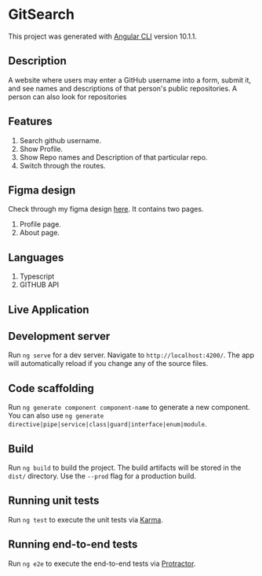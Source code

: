 # GitSearch

This project was generated with [Angular CLI](https://github.com/angular/angular-cli) version 10.1.1.

## Description

A website where users may enter a GitHub username into a form, submit it, and see names and descriptions of that person's public repositories. A person can also look for repositories

## Features

1. Search github username.
2. Show Profile.
3. Show Repo names and Description of that particular repo.
4. Switch through the routes.

## Figma design

 Check through my figma design [here](https://www.figma.com/file/y50uLOmcPhnQA1Cw33diOX/GithubSearch?node-id=0%3A1). It contains two pages.
 1. Profile page.
 2. About page.

## Languages

1. Typescript
2. GITHUB API

## Live Application

## Development server

Run `ng serve` for a dev server. Navigate to `http://localhost:4200/`. The app will automatically reload if you change any of the source files.

## Code scaffolding

Run `ng generate component component-name` to generate a new component. You can also use `ng generate directive|pipe|service|class|guard|interface|enum|module`.

## Build

Run `ng build` to build the project. The build artifacts will be stored in the `dist/` directory. Use the `--prod` flag for a production build.

## Running unit tests

Run `ng test` to execute the unit tests via [Karma](https://karma-runner.github.io).

## Running end-to-end tests

Run `ng e2e` to execute the end-to-end tests via [Protractor](http://www.protractortest.org/).

